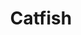 ---
templateKey: blog-post
featuredpost: false
featuredimage: /assets/Catfish.png
title: Catfish
description: Fish|Pole
testfield: 286
---